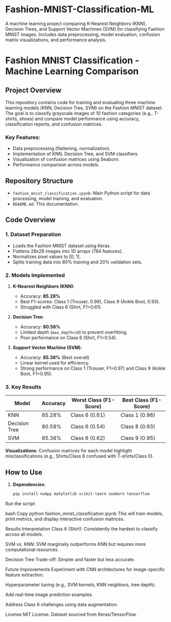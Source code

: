 # Fashion-MNIST-Classification-ML
A machine learning project comparing K-Nearest Neighbors (KNN), Decision Trees, and Support Vector Machines (SVM) for classifying Fashion MNIST images. Includes data preprocessing, model evaluation, confusion matrix visualizations, and performance analysis.
# Fashion MNIST Classification - Machine Learning Comparison

## Project Overview
This repository contains code for training and evaluating three machine learning models (KNN, Decision Tree, SVM) on the Fashion MNIST dataset. The goal is to classify grayscale images of 10 fashion categories (e.g., T-shirts, shoes) and compare model performance using accuracy, classification reports, and confusion matrices.

### Key Features:
- Data preprocessing (flattening, normalization).
- Implementation of KNN, Decision Tree, and SVM classifiers.
- Visualization of confusion matrices using Seaborn.
- Performance comparison across models.

## Repository Structure
- `fashion_mnist_classification.ipynb`: Main Python script for data processing, model training, and evaluation.
- `README.md`: This documentation.

## Code Overview

### 1. Dataset Preparation
- Loads the Fashion MNIST dataset using Keras.
- Flattens 28x28 images into 1D arrays (784 features).
- Normalizes pixel values to [0, 1].
- Splits training data into 80% training and 20% validation sets.

### 2. Models Implemented
1. **K-Nearest Neighbors (KNN)**:  
   - Accuracy: **85.28%**  
   - Best F1-scores: Class 1 (Trouser, 0.98), Class 9 (Ankle Boot, 0.93).  
   - Struggled with Class 6 (Shirt, F1=0.61).

2. **Decision Tree**:  
   - Accuracy: **80.58%**  
   - Limited depth (`max_depth=10`) to prevent overfitting.  
   - Poor performance on Class 6 (Shirt, F1=0.54).

3. **Support Vector Machine (SVM)**:  
   - Accuracy: **85.38%** (Best overall)  
   - Linear kernel used for efficiency.  
   - Strong performance on Class 1 (Trouser, F1=0.97) and Class 9 (Ankle Boot, F1=0.95).

### 3. Key Results
| Model          | Accuracy | Worst Class (F1-Score) | Best Class (F1-Score) |
|----------------|----------|------------------------|-----------------------|
| KNN            | 85.28%   | Class 6 (0.61)         | Class 1 (0.98)        |
| Decision Tree  | 80.58%   | Class 6 (0.54)         | Class 8 (0.93)        |
| SVM            | 85.38%   | Class 6 (0.62)         | Class 9 (0.95)        |

**Visualizations**: Confusion matrices for each model highlight misclassifications (e.g., Shirts/Class 6 confused with T-shirts/Class 0).

## How to Use
1. **Dependencies**:  
   ```bash
   pip install numpy matplotlib scikit-learn seaborn tensorflow
Run the script:

bash
Copy
python fashion_mnist_classification.ipynb
This will train models, print metrics, and display interactive confusion matrices.

Results Interpretation
Class 6 (Shirt): Consistently the hardest to classify across all models.

SVM vs. KNN: SVM marginally outperforms KNN but requires more computational resources.

Decision Tree Trade-off: Simpler and faster but less accurate.

Future Improvements
Experiment with CNN architectures for image-specific feature extraction.

Hyperparameter tuning (e.g., SVM kernels, KNN neighbors, tree depth).

Add real-time image prediction examples.

Address Class 6 challenges using data augmentation.

License
MIT License. Dataset sourced from Keras/TensorFlow.
